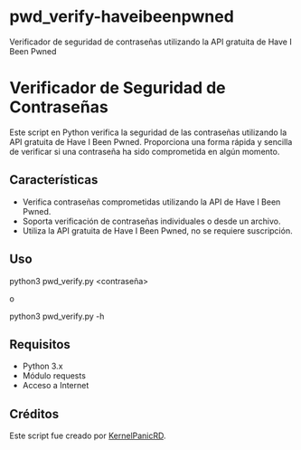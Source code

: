 # pwd_verify-haveibeenpwned
Verificador de seguridad de contraseñas utilizando la API gratuita de Have I Been Pwned

# Verificador de Seguridad de Contraseñas

Este script en Python verifica la seguridad de las contraseñas utilizando la API gratuita de Have I Been Pwned. Proporciona una forma rápida y sencilla de verificar si una contraseña ha sido comprometida en algún momento.

## Características

- Verifica contraseñas comprometidas utilizando la API de Have I Been Pwned.
- Soporta verificación de contraseñas individuales o desde un archivo.
- Utiliza la API gratuita de Have I Been Pwned, no se requiere suscripción.

## Uso

python3 pwd_verify.py <contraseña>

o

python3 pwd_verify.py -h


## Requisitos

- Python 3.x
- Módulo requests
- Acceso a Internet

## Créditos

Este script fue creado por [KernelPanicRD](https://www.instagram.com/seguridad_lol).

